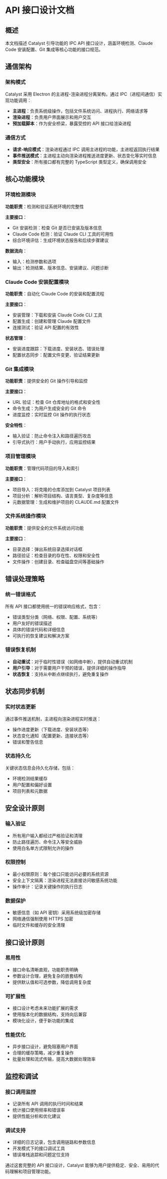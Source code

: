 # API 接口设计文档

## 概述

本文档描述 Catalyst 引导功能的 IPC API 接口设计，涵盖环境检测、Claude Code 安装配置、Git 集成等核心功能的接口规范。

## 通信架构

### 架构模式

Catalyst 采用 Electron 的主进程-渲染进程分离架构，通过 IPC（进程间通信）实现功能调用：

- **主进程**：负责系统级操作，包括文件系统访问、进程执行、网络请求等
- **渲染进程**：负责用户界面展示和用户交互
- **预加载脚本**：作为安全桥梁，暴露受控的 API 接口给渲染进程

### 通信方式

- **请求-响应模式**：渲染进程通过 IPC 调用主进程的功能，主进程返回执行结果
- **事件推送模式**：主进程主动向渲染进程推送进度更新、状态变化等实时信息
- **类型安全**：所有接口都有完整的 TypeScript 类型定义，确保调用安全

## 核心功能模块

### 环境检测模块

**功能职责**：检测和验证系统环境的完整性

**主要接口**：

- Git 安装检测：检查 Git 是否已安装及版本信息
- Claude Code 检测：验证 Claude CLI 工具的可用性
- 综合环境评估：生成环境状态报告和后续步骤建议

**数据流向**：

- 输入：检测参数和选项
- 输出：检测结果、版本信息、安装建议、问题诊断

### Claude Code 安装配置模块

**功能职责**：自动化 Claude Code 的安装和配置流程

**主要接口**：

- 安装管理：下载和安装 Claude Code CLI 工具
- 配置生成：创建和管理 Claude 配置文件
- 连接测试：验证 API 配置的有效性

**状态管理**：

- 安装进度跟踪：下载进度、安装状态、错误处理
- 配置状态同步：配置文件变更、验证结果更新

### Git 集成模块

**功能职责**：提供安全的 Git 操作引导和监控

**主要接口**：

- URL 验证：检查 Git 仓库地址的格式和安全性
- 命令生成：为用户生成安全的 Git 命令
- 进度监控：实时监控 Git 操作的执行状态

**安全特性**：

- 输入验证：防止命令注入和路径遍历攻击
- 引导式执行：用户手动执行，应用监控结果

### 项目管理模块

**功能职责**：管理代码项目的导入和索引

**主要接口**：

- 项目导入：将克隆的仓库添加到 Catalyst 项目列表
- 项目分析：解析项目结构、语言类型、复杂度等信息
- 元数据管理：生成和维护项目的 CLAUDE.md 配置文件

### 文件系统操作模块

**功能职责**：提供安全的文件系统访问功能

**主要接口**：

- 目录选择：弹出系统目录选择对话框
- 路径验证：检查目录的存在性、权限和安全性
- 文件操作：创建目录、检查磁盘空间等基础操作

## 错误处理策略

### 统一错误格式

所有 API 接口都使用统一的错误响应格式，包含：

- 错误类型分类（网络、权限、配置、系统等）
- 用户友好的错误描述
- 具体的错误代码和详细信息
- 可执行的恢复建议和解决方案

### 错误恢复机制

- **自动重试**：对于临时性错误（如网络中断），提供自动重试机制
- **用户引导**：对于需要用户干预的错误，提供详细的操作指导
- **状态恢复**：支持从中断点继续执行，避免重复操作

## 状态同步机制

### 实时状态更新

通过事件推送机制，主进程向渲染进程实时推送：

- 操作进度更新（下载进度、安装状态等）
- 状态变化通知（配置更新、连接状态等）
- 错误和警告信息

### 状态持久化

关键状态信息会持久化存储，包括：

- 环境检测结果缓存
- 用户配置和偏好设置
- 项目列表和元数据

## 安全设计原则

### 输入验证

- 所有用户输入都经过严格验证和清理
- 防止路径遍历、命令注入等安全威胁
- 使用白名单方式限制允许的操作

### 权限控制

- 最小权限原则：每个接口只能访问必要的系统资源
- 安全上下文隔离：渲染进程无法直接访问敏感系统功能
- 操作审计：记录关键操作的执行日志

### 数据保护

- 敏感信息（如 API 密钥）采用系统级加密存储
- 网络通信强制使用 HTTPS 加密
- 临时文件和缓存的安全清理

## 接口设计原则

### 易用性

- 接口命名清晰直观，功能职责明确
- 参数设计合理，避免复杂的嵌套结构
- 提供默认值和可选参数，降低调用复杂度

### 可扩展性

- 接口设计考虑未来功能扩展的需求
- 使用版本化的数据结构，支持向后兼容
- 模块化设计，便于新功能的集成

### 性能优化

- 异步接口设计，避免阻塞用户界面
- 合理的缓存策略，减少重复操作
- 批量处理和流式传输，提高大数据处理效率

## 监控和调试

### 接口调用监控

- 记录所有 API 调用的执行时间和结果
- 统计接口使用频率和错误率
- 提供性能分析和优化建议

### 调试支持

- 详细的日志记录，包含调用链路和参数信息
- 开发模式下的接口调试工具
- 错误堆栈追踪和问题定位支持

通过这套完整的 API 接口设计，Catalyst 能够为用户提供稳定、安全、易用的代码理解和项目管理功能。
